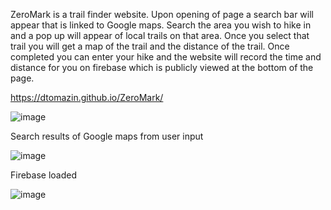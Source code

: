 ZeroMark is a trail finder website. Upon opening of page a search bar will appear that is linked to Google maps. Search the area you wish to hike in and a pop up will appear of local trails on that area. Once you select that trail you will get a map of the trail and the distance of the trail. Once completed you can enter your hike and the website will record the time and distance for you on firebase which is publicly viewed at the bottom of the page. 

https://dtomazin.github.io/ZeroMark/

![image](https://user-images.githubusercontent.com/38441099/50577292-223d8700-0dda-11e9-8e09-a723b731d4fe.png)

Search results of Google maps from user input

![image](https://user-images.githubusercontent.com/38441099/53140340-3a5f9600-3541-11e9-9e0b-ea77554008e7.png)

Firebase loaded

![image](https://user-images.githubusercontent.com/38441099/53140426-7692f680-3541-11e9-905f-9cdc4f7c74e3.png)